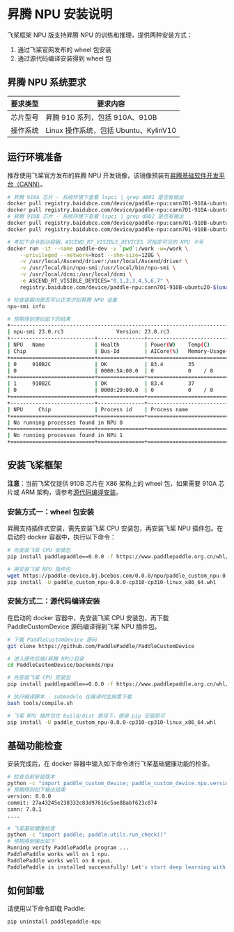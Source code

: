 # 昇腾 NPU 安装说明

飞桨框架 NPU 版支持昇腾 NPU 的训练和推理，提供两种安装方式：

1. 通过飞桨官网发布的 wheel 包安装
2. 通过源代码编译安装得到 wheel 包

## 昇腾 NPU 系统要求

| 要求类型 |   要求内容   |
| --------- | -------- |
| 芯片型号 | 昇腾 910 系列，包括 910A、910B |
| 操作系统 | Linux 操作系统，包括 Ubuntu、KylinV10 |

## 运行环境准备

推荐使用飞桨官方发布的昇腾 NPU 开发镜像，该镜像预装有[昇腾基础软件开发平台（CANN）](https://www.hiascend.com/software/cann)。

```bash
# 昇腾 910A 芯片 - 系统环境下查看 lspci | grep d801 是否有输出
docker pull registry.baidubce.com/device/paddle-npu:cann701-910A-ubuntu20-x86_64-gcc84-py310 # X86 架构
docker pull registry.baidubce.com/device/paddle-npu:cann701-910A-ubuntu20-aarch64-gcc84-py310 # ARM 架构
# 昇腾 910B 芯片 - 系统环境下查看 lspci | grep d802 是否有输出
docker pull registry.baidubce.com/device/paddle-npu:cann701-910B-ubuntu20-x86_64-gcc84-py310 # X86 架构
docker pull registry.baidubce.com/device/paddle-npu:cann701-910B-ubuntu20-aarch64-gcc84-py310 # ARM 架构

# 考如下命令启动容器，ASCEND_RT_VISIBLE_DEVICES 可指定可见的 NPU 卡号
docker run -it --name paddle-dev -v `pwd`:/work -w=/work \
    --privileged --network=host --shm-size=128G \
    -v /usr/local/Ascend/driver:/usr/local/Ascend/driver \
    -v /usr/local/bin/npu-smi:/usr/local/bin/npu-smi \
    -v /usr/local/dcmi:/usr/local/dcmi \
    -e ASCEND_RT_VISIBLE_DEVICES="0,1,2,3,4,5,6,7" \
    registry.baidubce.com/device/paddle-npu:cann701-910B-ubuntu20-$(uname -m)-gcc84-py310 /bin/bash

# 检查容器内是否可以正常识别昇腾 NPU 设备
npu-smi info

# 预期得到类似如下的结果
+------------------------------------------------------------------------------------------------+
| npu-smi 23.0.rc3                 Version: 23.0.rc3                                             |
+---------------------------+---------------+----------------------------------------------------+
| NPU   Name                | Health        | Power(W)    Temp(C)           Hugepages-Usage(page)|
| Chip                      | Bus-Id        | AICore(%)   Memory-Usage(MB)  HBM-Usage(MB)        |
+===========================+===============+====================================================+
| 0     910B2C              | OK            | 83.4        35                0    / 0             |
| 0                         | 0000:5A:00.0  | 0           0    / 0          4302 / 65536         |
+===========================+===============+====================================================+
| 1     910B2C              | OK            | 83.4        37                0    / 0             |
| 0                         | 0000:29:00.0  | 0           0    / 0          4302 / 65536         |
+===========================+===============+====================================================+
+---------------------------+---------------+----------------------------------------------------+
| NPU     Chip              | Process id    | Process name             | Process memory(MB)      |
+===========================+===============+====================================================+
| No running processes found in NPU 0                                                            |
+===========================+===============+====================================================+
| No running processes found in NPU 1                                                            |
+===========================+===============+====================================================+
```

## 安装飞桨框架

**注意**：当前飞桨仅提供 910B 芯片在 X86 架构上的 wheel 包，如果需要 910A 芯片或 ARM 架构，请参考[源代码编译安装](#安装方式二：源代码编译安装)。

### 安装方式一：wheel 包安装

昇腾支持插件式安装，需先安装飞桨 CPU 安装包，再安装飞桨 NPU 插件包。在启动的 docker 容器中，执行以下命令：

```bash
# 先安装飞桨 CPU 安装包
pip install paddlepaddle==0.0.0 -f https://www.paddlepaddle.org.cn/whl/linux/cpu-mkl/develop.html

# 再安装飞桨 NPU 插件包
wget https://paddle-device.bj.bcebos.com/0.0.0/npu/paddle_custom_npu-0.0.0-cp310-cp310-linux_x86_64.whl
pip install -U paddle_custom_npu-0.0.0-cp310-cp310-linux_x86_64.whl
```

### 安装方式二：源代码编译安装

在启动的 docker 容器中，先安装飞桨 CPU 安装包，再下载 PaddleCustomDevice 源码编译得到飞桨 NPU 插件包。

```bash
# 下载 PaddleCustomDevice 源码
git clone https://github.com/PaddlePaddle/PaddleCustomDevice

# 进入硬件后端(昇腾 NPU)目录
cd PaddleCustomDevice/backends/npu

# 先安装飞桨 CPU 安装包
pip install paddlepaddle==0.0.0 -f https://www.paddlepaddle.org.cn/whl/linux/cpu-mkl/develop.html

# 执行编译脚本 - submodule 在编译时会按需下载
bash tools/compile.sh

# 飞桨 NPU 插件包在 build/dist 路径下，使用 pip 安装即可
pip install -U paddle_custom_npu-0.0.0-cp310-cp310-linux_x86_64.whl
```

## 基础功能检查

安装完成后，在 docker 容器中输入如下命令进行飞桨基础健康功能的检查。

```bash
# 检查当前安装版本
python -c "import paddle_custom_device; paddle_custom_device.npu.version()"
# 预期得到如下输出结果
version: 0.0.0
commit: 27a43245e238332c83d97616c5ae88abf623c874
cann: 7.0.1
....

# 飞桨基础健康检查
python -c "import paddle; paddle.utils.run_check()"
# 预期得到输出如下
Running verify PaddlePaddle program ...
PaddlePaddle works well on 1 npu.
PaddlePaddle works well on 8 npus.
PaddlePaddle is installed successfully! Let's start deep learning with PaddlePaddle now.
```

## 如何卸载

请使用以下命令卸载 Paddle:

```bash
pip uninstall paddlepaddle-npu
```
